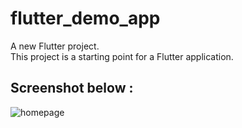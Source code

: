 # flutter_demo_app

A new Flutter project.<br>
This project is a starting point for a Flutter application.

## Screenshot below :

![homepage](https://raw.githubusercontent.com/diveshthapa/flutterapp/master/android/app/src/homepage.jpg)
